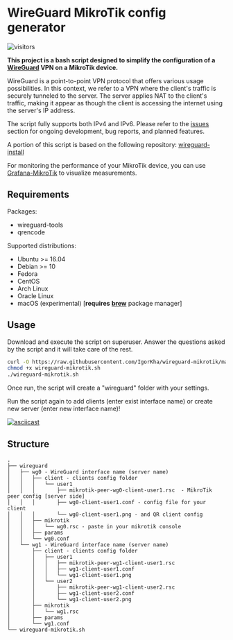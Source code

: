 # WireGuard MikroTik config generator

![visitors](https://visitor-badge.laobi.icu/badge?page_id=IgorKha.wireguard-mikrotik)

**This project is a bash script designed to simplify the configuration of a [WireGuard](https://www.wireguard.com/) VPN on a MikroTik device.**

WireGuard is a point-to-point VPN protocol that offers various usage possibilities. In this context, we refer to a VPN where the client's traffic is securely tunneled to the server. The server applies NAT to the client's traffic, making it appear as though the client is accessing the internet using the server's IP address.

The script fully supports both IPv4 and IPv6. Please refer to the [issues](https://github.com/IgorKha/wireguard-mikrotik/issues) section for ongoing development, bug reports, and planned features.

A portion of this script is based on the following repository: [wireguard-install](https://github.com/angristan/wireguard-install)

For monitoring the performance of your MikroTik device, you can use [Grafana-MikroTik](https://github.com/IgorKha/Grafana-Mikrotik) to visualize measurements.

## Requirements

Packages:

- wireguard-tools
- qrencode

Supported distributions:

- Ubuntu >= 16.04
- Debian >= 10
- Fedora
- CentOS
- Arch Linux
- Oracle Linux
- macOS (experimental) [**requires** [**brew**](https://brew.sh) package manager]

## Usage

Download and execute the script on superuser. Answer the questions asked by the script and it will take care of the rest.

```bash
curl -O https://raw.githubusercontent.com/IgorKha/wireguard-mikrotik/master/wireguard-mikrotik.sh
chmod +x wireguard-mikrotik.sh
./wireguard-mikrotik.sh
```

Once run, the script will create a "wireguard" folder with your settings.

Run the script again to add clients (enter exist interface name) or create new server (enter new interface name)!

[![asciicast](https://asciinema.org/a/64wco1fA8k251anGsSQDcH9jW.svg)](https://asciinema.org/a/64wco1fA8k251anGsSQDcH9jW)

## Structure

```text
.
├── wireguard
│   ├── wg0 - WireGuard interface name (server name)
│   │   ├── client - clients config folder
│   │   │   └── user1
│   │   │       ├── mikrotik-peer-wg0-client-user1.rsc  - MikroTik peer config [server side]
│   │   │       ├── wg0-client-user1.conf - config file for your client
│   │   │       └── wg0-client-user1.png - and QR client config
│   │   ├── mikrotik
│   │   │   └── wg0.rsc - paste in your mikrotik console
│   │   ├── params
│   │   └── wg0.conf
│   └── wg1 - WireGuard interface name (server name)
│       ├── client - clients config folder
│       │   ├── user1
│       │   │   ├── mikrotik-peer-wg1-client-user1.rsc
│       │   │   ├── wg1-client-user1.conf
│       │   │   └── wg1-client-user1.png
│       │   └── user2
│       │       ├── mikrotik-peer-wg1-client-user2.rsc
│       │       ├── wg1-client-user2.conf
│       │       └── wg1-client-user2.png
│       ├── mikrotik
│       │   └── wg1.rsc
│       ├── params
│       └── wg1.conf
└── wireguard-mikrotik.sh
```
